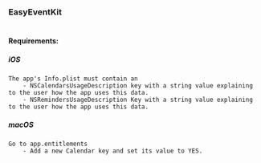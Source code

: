 ### EasyEventKit
#
#### Requirements:

##### iOS
    The app's Info.plist must contain an 
        - NSCalendarsUsageDescription key with a string value explaining to the user how the app uses this data.
        - NSRemindersUsageDescription Key with a string value explaining to the user how the app uses this data. 
#####  macOS
    Go to app.entitlements 
        - Add a new Calendar key and set its value to YES. 
        
